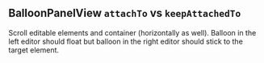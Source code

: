 ## BalloonPanelView `attachTo` vs `keepAttachedTo`

Scroll editable elements and container (horizontally as well). Balloon in the left editor should float but balloon in the
right editor should stick to the target element.
